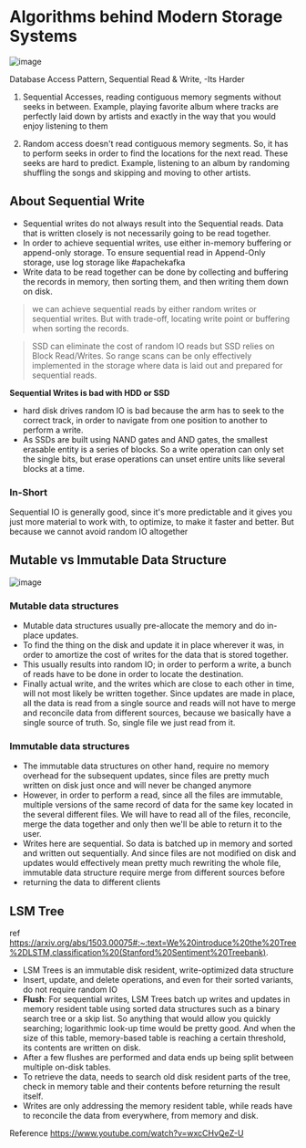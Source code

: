 # Algorithms behind Modern Storage Systems

![image](https://user-images.githubusercontent.com/7579608/126768611-d6454503-c444-462e-8148-57a238546b1c.png)


Database Access Pattern, Sequential Read & Write, -Its Harder

1. Sequential Accesses,  reading contiguous memory segments without seeks in between. 
Example, playing favorite album where tracks are perfectly laid down by artists and exactly in the way that you would enjoy listening to them

2. Random access doesn't read contiguous memory segments. So, it has to perform seeks in order to find the locations for the next read. These seeks are hard to predict. 
Example, listening to an album by randoming shuffling the songs and skipping and moving to other artists.


## About Sequential Write
- Sequential writes do not always result into the Sequential reads. Data that is written closely is not necessarily going to be read together.
- In order to achieve sequential writes, use either in-memory buffering or append-only storage. To ensure sequential read in Append-Only storage, use log storage like #apachekafka
- Write data to be read together can be done by collecting and buffering the records in memory, then sorting them, and then writing them down on disk.

> we can achieve sequential reads by either random writes or sequential writes. But with trade-off, locating write point or buffering when sorting the records.

> SSD can eliminate the cost of random IO reads but SSD relies on Block Read/Writes. So range scans can be only effectively implemented in the storage where data is laid out and prepared for sequential reads.

__Sequential Writes is bad with HDD or SSD__
* hard disk drives random IO is bad because the arm has to seek to the correct track, in order to navigate from one position to another to perform a write. 
* As SSDs are built using NAND gates and AND gates, the smallest erasable entity is a series of blocks. So a write operation can only set the single bits, but erase operations can unset  entire units like several blocks at a time.

### In-Short

Sequential IO is generally good, since it's more predictable and it gives you just more material to work with, to optimize, to make it faster and better. But because we cannot avoid random IO altogether

## Mutable vs Immutable Data Structure

![image](https://user-images.githubusercontent.com/7579608/126768716-87bfb55b-f785-4279-b5f2-d6800ee31293.png)

### Mutable data structures
- Mutable data structures usually pre-allocate the memory and do in-place updates. 
- To find the thing on the disk and update it in place wherever it was, in order to amortize the cost of writes for the data that is stored together. 
- This usually results into random IO; in order to perform a write, a bunch of reads have to be done in order to locate the destination. 
- Finally actual write, and the writes which are close to each other in time, will not most likely be written together. Since updates are made in place, all the data is read from a single source and reads will not have to merge and reconcile data from different sources, 
because we basically have a single source of truth. So, single file we just read from it.

### Immutable data structures
- The immutable data structures on other hand, require no memory overhead for the subsequent updates, since files are pretty much written on disk just once 
and will never be changed anymore
- However, in order to perform a read, since all the files are immutable, multiple versions of the same record of data for the 
same key located in the several different files. We will have to read all of the files, reconcile, merge the data together and only then we'll be
able to return it to the user. 
- Writes here are sequential. So data is batched up in memory and sorted and written out sequentially. And since files are not modified on disk and updates would effectively mean pretty much rewriting the whole file, immutable data structure require merge from different sources before 
- returning the data to different clients


## LSM Tree
ref https://arxiv.org/abs/1503.00075#:~:text=We%20introduce%20the%20Tree%2DLSTM,classification%20(Stanford%20Sentiment%20Treebank).

- LSM Trees is an immutable disk resident, write-optimized data structure
- Insert, update, and delete operations, and even for their sorted variants, do not require random IO
- __Flush__: For sequential writes, LSM Trees batch up writes and updates in memory resident table using sorted data structures such as a binary search tree or a skip list. So anything that would allow you quickly searching; logarithmic look-up time would be pretty good. And when the size of this table, memory-based table is reaching a certain threshold, its contents are written on disk.
- After a few flushes are performed and data ends up being split between multiple on-disk tables.
- To retrieve the data, needs to search old disk resident parts of the tree, check in memory table and their contents before returning the result itself.
- Writes are only addressing the memory resident table, while reads have to reconcile the data from everywhere, from memory and disk.



Reference https://www.youtube.com/watch?v=wxcCHvQeZ-U
